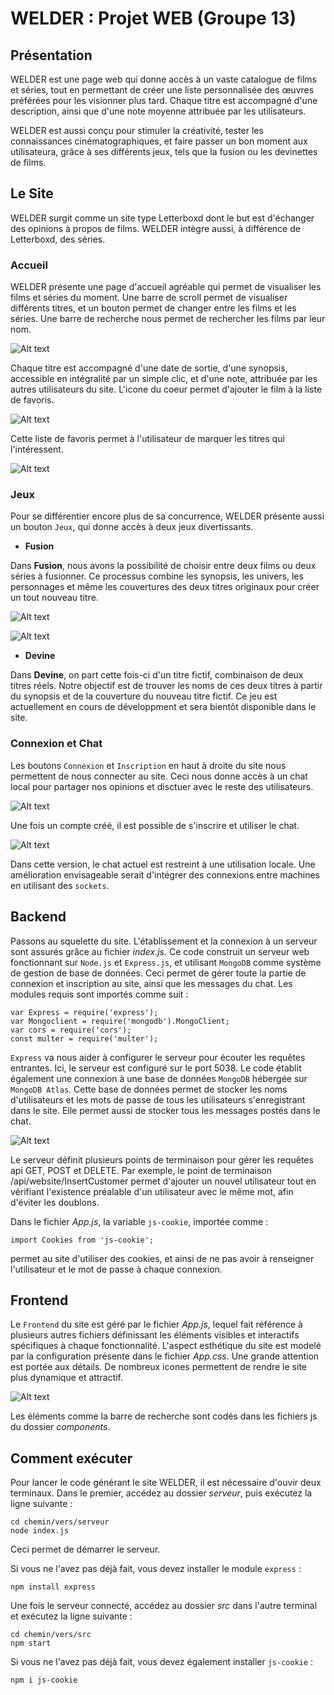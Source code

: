 # WELDER : Projet WEB (Groupe 13)


## Présentation
WELDER est une page web qui donne accès à un vaste catalogue de films et séries, tout en permettant de créer une liste personnalisée des œuvres préférées pour les visionner plus tard. Chaque titre est accompagné d'une description, ainsi que d'une note moyenne attribuée par les utilisateurs. 

WELDER est aussi conçu pour stimuler la créativité, tester les connaissances cinématographiques, et faire passer un bon moment aux utilisateura, grâce à ses différents jeux, tels que la fusion ou les devinettes de films. 

## Le Site

WELDER surgit comme un site type Letterboxd dont le but est d'échanger des opinions à propos de films. WELDER intègre aussi, à différence de Letterboxd, des séries. 

### Accueil

WELDER présente une page d'accueil agréable qui permet de visualiser les films et séries du moment. Une barre de scroll permet de visualiser différents titres, et un bouton permet de changer entre les films et les séries. Une barre de recherche nous permet de rechercher les films par leur nom.

![Alt text](https://image.noelshack.com/fichiers/2024/14/1/1712002400-captura-de-pantalla-2024-04-01-220942.jpg)

Chaque titre est accompagné d'une date de sortie, d'une synopsis, accessible en intégralité par un simple clic, et d'une note, attribuée par les autres utilisateurs du site. L'icone du coeur permet d'ajouter le film à la liste de favoris. 

![Alt text](https://image.noelshack.com/fichiers/2024/14/1/1712002965-captura-de-pantalla-2024-04-01-222229.png)

Cette liste de favoris permet à l'utilisateur de marquer les titres qui l'intéressent.

![Alt text](https://image.noelshack.com/fichiers/2024/14/1/1712003307-captura-de-pantalla-2024-04-01-222742.png)

### Jeux

Pour se différentier encore plus de sa concurrence, WELDER présente aussi un bouton `Jeux`, qui donne accès à deux jeux divertissants.

- **Fusion**

Dans **Fusion**, nous avons la possibilité de choisir entre deux films ou deux séries à fusionner. Ce processus combine les synopsis, les univers, les personnages et même les couvertures des deux titres originaux pour créer un tout nouveau titre.

![Alt text](https://image.noelshack.com/fichiers/2024/14/2/1712009296-captura-de-pantalla-2024-04-02-000802.jpg)

![Alt text](https://image.noelshack.com/fichiers/2024/14/2/1712009168-6e895f96-c018-4cd0-8181-117877131180.jpg)


- **Devine**

Dans **Devine**, on part cette fois-ci d'un titre fictif, combinaison de deux titres réels. Notre objectif est de trouver les noms de ces deux titres à partir du synopsis et de la couverture du nouveau titre fictif. Ce jeu est actuellement en cours de développment et sera bientôt disponible dans le site.

### Connexion et Chat

Les boutons `Connexion` et `Inscription` en haut à droite du site nous permettent de nous connecter au site. Ceci nous donne accès à un chat local pour partager nos opinions et disctuer avec le reste des utilisateurs. 

![Alt text](https://image.noelshack.com/fichiers/2024/14/1/1712005317-captura-de-pantalla-2024-04-01-230142.png)

Une fois un compte créé, il est possible de s'inscrire et utiliser le chat.

![Alt text](https://image.noelshack.com/fichiers/2024/14/1/1712005980-captura-de-pantalla-2024-04-01-231138.jpg)

Dans cette version, le chat actuel est restreint à une utilisation locale. Une amélioration envisageable serait d'intégrer des connexions entre machines en utilisant des `sockets`.

## Backend

Passons au squelette du site. L'établissement et la connexion à un serveur sont assurés grâce au fichier _index.js_. Ce code construit un serveur web fonctionnant sur `Node.js` et `Express.js`, et utilisant `MongoDB` comme système de gestion de base de données. Ceci permet de gérer toute la partie de connexion et inscription au site, ainsi que les messages du chat. Les modules requis sont importés comme suit :  

```
var Express = require('express');
var Mongoclient = require('mongodb').MongoClient;
var cors = require('cors');
const multer = require('multer');
```

`Express` va nous aider à configurer le serveur pour écouter les requêtes entrantes. Ici, le serveur est configuré sur le port 5038. Le code établit également une connexion à une base de données `MongoDB` hébergée sur `MongoDB Atlas`. Cette base de données permet de stocker les noms d'utilisateurs et les mots de passe de tous les utilisateurs s'enregistrant dans le site. Elle permet aussi de stocker tous les messages postés dans le chat. 

![Alt text](https://image.noelshack.com/fichiers/2024/14/1/1712007760-qy8lwrfj44xx0y816j6c.png)

Le serveur définit plusieurs points de terminaison pour gérer les requêtes api GET, POST et DELETE. Par exemple, le point de terminaison /api/website/InsertCustomer permet d'ajouter un nouvel utilisateur tout en vérifiant l'existence préalable d'un utilisateur avec le même mot, afin d'éviter les doublons.

Dans le fichier _App.js_, la variable `js-cookie`, importée comme : 

```
import Cookies from 'js-cookie';
``` 
permet au site d'utiliser des cookies, et ainsi de ne pas avoir à renseigner l'utilisateur et le mot de passe à chaque connexion. 

## Frontend

Le `Frontend` du site est géré par le fichier _App.js_, lequel fait référence à plusieurs autres fichiers définissant les éléments visibles et interactifs spécifiques à chaque fonctionnalité. L'aspect esthétique du site est modelé par la configuration présente dans le fichier _App.css_. Une grande attention est portée aux détails. De nombreux icones permettent de rendre le site plus dynamique et attractif. 

![Alt text](https://image.noelshack.com/fichiers/2024/14/2/1712008852-captura-de-pantalla-2024-04-02-000042.png)


Les éléments comme la barre de recherche sont codés dans les fichiers js du dossier _components_.

## Comment exécuter

Pour lancer le code générant le site WELDER, il est nécessaire d'ouvir deux terminaux. Dans le premier, accédez au dossier _serveur_, puis exécutez la ligne suivante :

```
cd chemin/vers/serveur
node index.js
```
Ceci permet de démarrer le serveur.

Si vous ne l'avez pas déjà fait, vous devez installer le module `express` :

```
npm install express
```

Une fois le serveur connecté, accédez au dossier _src_ dans l'autre terminal et exécutez la ligne suivante :

```
cd chemin/vers/src
npm start 
```
Si vous ne l'avez pas déjà fait, vous devez également installer `js-cookie` :

```
npm i js-cookie
```
